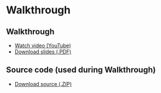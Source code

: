 # Walkthrough

## Walkthrough

* [Watch video (YouTube)](http://www.youtube.com/watch?v=E3Oz3AjCYoQ)
* [Download slides (.PDF)](http://cdn.cs50.net/2012/fall/psets/1/walkthrough1.pdf)

## Source code (used during Walkthrough)

* [Download source (.ZIP)](http://cdn.cs50.net/2012/fall/psets/1/walkthrough1.zip)


